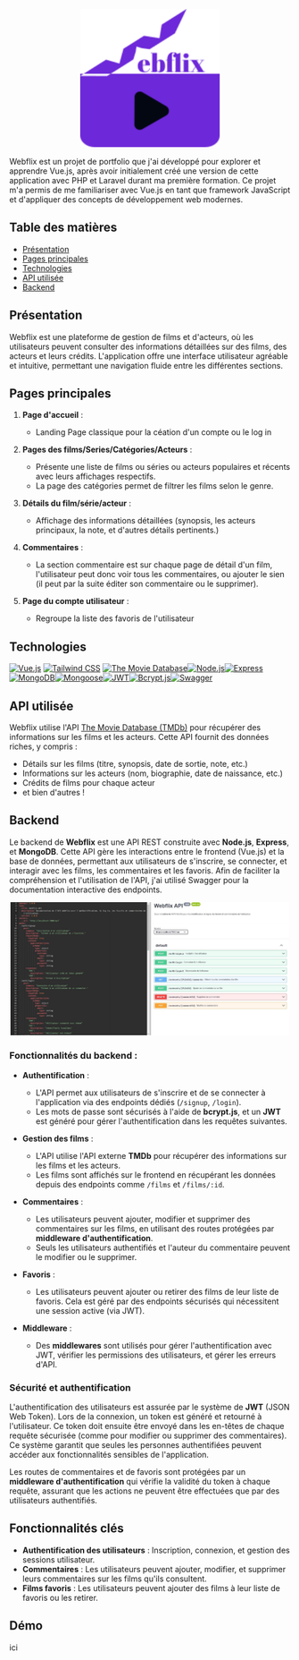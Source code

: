 <p align="center">
  <img src="./src/assets/webflix_logo.svg" alt="Swagger Documentation" width="250"/>
</p>

Webflix est un projet de portfolio que j'ai développé pour explorer et apprendre Vue.js, après avoir initialement créé une version de cette application avec PHP et Laravel durant ma première formation. Ce projet m'a permis de me familiariser avec Vue.js en tant que framework JavaScript et d'appliquer des concepts de développement web modernes.

## Table des matières

- [Présentation](#présentation)
- [Pages principales](#pages-principales)
- [Technologies](#technologies)
- [API utilisée](#api-utilisée)
- [Backend](#backend)

## Présentation

Webflix est une plateforme de gestion de films et d'acteurs, où les utilisateurs peuvent consulter des informations détaillées sur des films, des acteurs et leurs crédits. L'application offre une interface utilisateur agréable et intuitive, permettant une navigation fluide entre les différentes sections.

## Pages principales

1. **Page d'accueil** :

   - Landing Page classique pour la céation d'un compte ou le log in

2. **Pages des films/Series/Catégories/Acteurs** :

   - Présente une liste de films ou séries ou acteurs populaires et récents avec leurs affichages respectifs.
   - La page des catégories permet de filtrer les films selon le genre.

3. **Détails du film/série/acteur** :

   - Affichage des informations détaillées (synopsis, les acteurs principaux, la note, et d'autres détails pertinents.)

4. **Commentaires** :

   - La section commentaire est sur chaque page de détail d'un film, l'utilisateur peut donc voir tous les commentaires, ou ajouter le sien (il peut par la suite éditer son commentaire ou le supprimer).

5. **Page du compte utilisateur** :

   - Regroupe la liste des favoris de l'utilisateur

## Technologies

[![Vue.js](https://img.shields.io/badge/Vue.js-4FC08D?style=for-the-badge&logo=vue.js&logoColor=white)](https://vuejs.org/) [![Tailwind CSS](https://img.shields.io/badge/Tailwind_CSS-38B2AC?style=for-the-badge&logo=tailwind-css&logoColor=white)](https://tailwindcss.com/) [![The Movie Database](https://img.shields.io/badge/The_Movie_Database-2DBCD1?style=for-the-badge&logo=themoviedb&logoColor=white)](https://www.themoviedb.org/)[![Node.js](https://img.shields.io/badge/Node.js-339933?style=for-the-badge&logo=node.js&logoColor=white)](https://nodejs.org/)[![Express](https://img.shields.io/badge/Express-000000?style=for-the-badge&logo=express&logoColor=white)](https://expressjs.com/)[![MongoDB](https://img.shields.io/badge/MongoDB-47A248?style=for-the-badge&logo=mongodb&logoColor=white)](https://www.mongodb.com/)[![Mongoose](https://img.shields.io/badge/Mongoose-880000?style=for-the-badge&logo=mongoose&logoColor=white)](https://mongoosejs.com/)[![JWT](https://img.shields.io/badge/JWT-D740FF?style=for-the-badge&logo=json-web-tokens&logoColor=white)](https://jwt.io/)[![Bcrypt.js](https://img.shields.io/badge/Bcrypt.js-000000?style=for-the-badge&logo=npm&logoColor=red)](https://www.npmjs.com/package/bcrypt)[![Swagger](https://img.shields.io/badge/Swagger-85EA2D?style=for-the-badge&logo=swagger&logoColor=white)](http://swagger.io/)

## API utilisée

Webflix utilise l'API [The Movie Database (TMDb)](https://www.themoviedb.org/documentation/api) pour récupérer des informations sur les films et les acteurs. Cette API fournit des données riches, y compris :

- Détails sur les films (titre, synopsis, date de sortie, note, etc.)
- Informations sur les acteurs (nom, biographie, date de naissance, etc.)
- Crédits de films pour chaque acteur
- et bien d'autres !

## Backend

Le backend de **Webflix** est une API REST construite avec **Node.js**, **Express**, et **MongoDB**. Cette API gère les interactions entre le frontend (Vue.js) et la base de données, permettant aux utilisateurs de s'inscrire, se connecter, et interagir avec les films, les commentaires et les favoris. Afin de faciliter la compréhension et l'utilisation de l'API, j'ai utilisé Swagger pour la documentation interactive des endpoints.

<p align="center">
  <img src="./src/assets/webflix_swagger.jpg" alt="Swagger Documentation" width="500"/>
</p>

### Fonctionnalités du backend :

- **Authentification** :

  - L'API permet aux utilisateurs de s'inscrire et de se connecter à l'application via des endpoints dédiés (`/signup`, `/login`).
  - Les mots de passe sont sécurisés à l'aide de **bcrypt.js**, et un **JWT** est généré pour gérer l'authentification dans les requêtes suivantes.

- **Gestion des films** :

  - L'API utilise l'API externe **TMDb** pour récupérer des informations sur les films et les acteurs.
  - Les films sont affichés sur le frontend en récupérant les données depuis des endpoints comme `/films` et `/films/:id`.

- **Commentaires** :

  - Les utilisateurs peuvent ajouter, modifier et supprimer des commentaires sur les films, en utilisant des routes protégées par **middleware d'authentification**.
  - Seuls les utilisateurs authentifiés et l'auteur du commentaire peuvent le modifier ou le supprimer.

- **Favoris** :

  - Les utilisateurs peuvent ajouter ou retirer des films de leur liste de favoris. Cela est géré par des endpoints sécurisés qui nécessitent une session active (via JWT).

- **Middleware** :
  - Des **middlewares** sont utilisés pour gérer l'authentification avec JWT, vérifier les permissions des utilisateurs, et gérer les erreurs d'API.

### Sécurité et authentification

L'authentification des utilisateurs est assurée par le système de **JWT** (JSON Web Token). Lors de la connexion, un token est généré et retourné à l'utilisateur. Ce token doit ensuite être envoyé dans les en-têtes de chaque requête sécurisée (comme pour modifier ou supprimer des commentaires). Ce système garantit que seules les personnes authentifiées peuvent accéder aux fonctionnalités sensibles de l'application.

Les routes de commentaires et de favoris sont protégées par un **middleware d'authentification** qui vérifie la validité du token à chaque requête, assurant que les actions ne peuvent être effectuées que par des utilisateurs authentifiés.

## Fonctionnalités clés

- **Authentification des utilisateurs** : Inscription, connexion, et gestion des sessions utilisateur.
- **Commentaires** : Les utilisateurs peuvent ajouter, modifier, et supprimer leurs commentaires sur les films qu'ils consultent.
- **Films favoris** : Les utilisateurs peuvent ajouter des films à leur liste de favoris ou les retirer.

## Démo

ici
